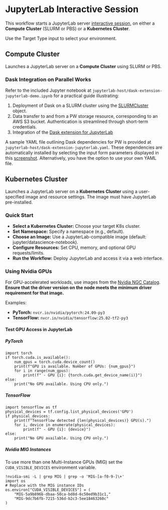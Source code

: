 # JupyterLab Interactive Session
This workflow starts a JupyterLab server [interactive session](https://github.com/parallelworks/interactive_session/blob/main/README-v3.md), on either a **Compute Cluster** (SLURM or PBS) or a **Kubernetes Cluster**.

Use the Target Type input to select your environment.


## Compute Cluster
Launches a JupyterLab server on a **Compute Cluster** using SLURM or PBS.

### Dask Integration on Parallel Works
Refer to the included Jupyter notebook at `jupyterlab-host/dask-extension-jupyterlab-demo.ipynb` for a practical guide illustrating:

1. Deployment of Dask on a SLURM cluster using the [SLURMCluster](https://jobqueue.dask.org/en/latest/generated/dask_jobqueue.SLURMCluster.html) object.
2. Data transfer to and from a PW storage resource, corresponding to an AWS S3 bucket. Authentication is streamlined through short-term credentials.
3. Integration of the [Dask extension for JupyterLab](https://github.com/dask/dask-labextension)

A sample YAML file outlining Dask dependencies for PW is provided at `jupyterlab-host/dask-extension-jupyterlab.yaml`. These dependencies are automatically installed by selecting the input form parameters displayed in this [screenshot](https://raw.githubusercontent.com/parallelworks/interactive_session/jupyterlab-yaml-file/workflow/readmes/jupyterlab-host/dask-input-form.png). Alternatively, you have the option to use your own YAML file.
 


## Kubernetes Cluster
Launches a JupyterLab server on a **Kubernetes Cluster** using a user-specified image and resource settings. The image must have JupyterLab pre-installed.

### Quick Start
- **Select a Kubernetes Cluster:** Choose your target K8s cluster.
- **Set Namespace:** Specify a namespace (e.g., default).
- **Choose an Image:** Use a JupyterLab-compatible image (default: jupyter/datascience-notebook).
- **Configure Resources:** Set CPU, memory, and optional GPU requests/limits.
- **Run the Workflow:** Deploy JupyterLab and access it via a web interface.

### Using Nvidia GPUs
For GPU-accelerated workloads, use images from the [Nvidia NGC Catalog](https://catalog.ngc.nvidia.com/containers). **Ensure that the driver version on the node meets the minimum driver requirement for that image.**

Examples:
- **PyTorch:**  `nvcr.io/nvidia/pytorch:24.09-py3`
- **TensorFlow:** `nvcr.io/nvidia/tensorflow:25.02-tf2-py3`


#### Test GPU Access in JupyterLab

##### PyTorch
```
import torch
if torch.cuda.is_available():
    num_gpus = torch.cuda.device_count()
    print(f"GPU is available. Number of GPUs: {num_gpus}")
    for i in range(num_gpus):
        print(f" - GPU {i}: {torch.cuda.get_device_name(i)}")
else:
    print("No GPU available. Using CPU only.")
```

##### TensorFlow
```
import tensorflow as tf
physical_devices = tf.config.list_physical_devices('GPU')
if physical_devices:
    print(f"TensorFlow detected {len(physical_devices)} GPU(s).")
    for i, device in enumerate(physical_devices):
        print(f" - GPU {i}: {device}")
else:
    print("No GPU available. Using CPU only.")
```

##### Nvidia MIG Instances
To use more than one Multi-Instance GPUs (MIG) set the `CUDA_VISIBLE_DEVICES` environment variable.
```
!nvidia-smi -L | grep MIG | grep -o 'MIG-[a-f0-9-]\+'
import os
# Replace with the MIG instance IDs
os.environ["CUDA_VISIBLE_DEVICES"] = (
    "MIG-5a9b896b-dbaa-50ca-bd8d-6c50ed9b31c1,"
    "MIG-9dc7b6fb-7215-536d-b2c3-5ee18463260c"
)
```
